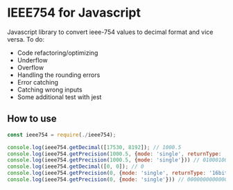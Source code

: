 # IEEE754 for Javascript
Javascript library to convert ieee-754 values to decimal format and vice versa.
To do:

* Code refactoring/optimizing
* Underflow
* Overflow
* Handling the rounding errors
* Error catching
* Catching wrong inputs
* Some additional test with jest

## How to use
```javascript
const ieee754 = require(./ieee754);

console.log(ieee754.getDecimal([17530, 8192]); // 1000.5
console.log(ieee754.getPrecision(1000.5, {mode: 'single', returnType: '16bitArray'})) // [17530, 8192]
console.log(ieee754.getPrecision(1000.5, {mode: 'single'})) // 01000100011110100010000000000000
console.log(ieee754.getDecimal([0, 0]); // 0
console.log(ieee754.getPrecision(0, {mode: 'single', returnType: '16bitArray'})) // [0, 0]
console.log(ieee754.getPrecision(0, {mode: 'single'})) // 00000000000000000000000000000000

```